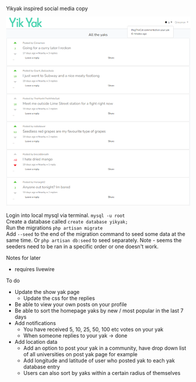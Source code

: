 Yikyak inspired social media copy

![](public/img/homepage.png)

Login into local mysql via terminal. `mysql -u root`  
Create a database called `create database yikyak;`  
Run the migrations `php artisan migrate`  
Add `--seed` to the end of the migration command to seed some data at the same time. Or `php artisan db:seed` to seed separately.
Note - seems the seeders need to be ran in a specific order or one doesn't work.

Notes for later
- requires livewire

To do
- Update the show yak page
    - Update the css for the replies
- Be able to view your own posts on your profile
- Be able to sort the homepage yaks by new / most popular in the last 7 days
- Add notifications
    - You have received 5, 10, 25, 50, 100 etc votes on your yak
    - When someone replies to your yak -> done
- Add location data
    - Add an option to post your yak in a community, have drop down list of all universities on post yak page for example
    - Add longitude and latitude of user who posted yak to each yak database entry
    - Users can also sort by yaks within a certain radius of themselves
